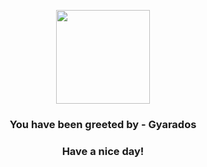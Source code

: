 <p align="center">
    <img src="https://raw.githubusercontent.com/PokeAPI/sprites/master/sprites/pokemon/130.png" width="150" height="150">
</p>
<h3 align="center">You have been greeted by - <b>Gyarados</b></h3>
<h3 align="center">Have a nice day!</h3>
